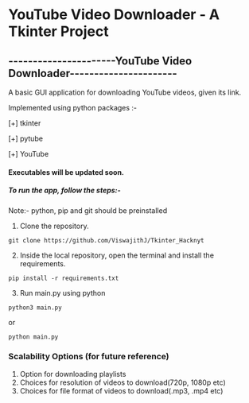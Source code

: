# YouTube Video Downloader - A Tkinter Project

## ----------------------YouTube Video Downloader----------------------

A basic GUI application for downloading YouTube videos, given its link.

Implemented using python packages :-

  [+] tkinter
  
  [+] pytube
  
  [+] YouTube

  #### Executables will be updated soon.

  ##### To run the app, follow the steps:-
  
  Note:- python, pip and git should be preinstalled

  1. Clone the repository.
  ```
  git clone https://github.com/ViswajithJ/Tkinter_Hacknyt
  ```
  2. Inside the local repository, open the terminal and install the requirements.
  ```
  pip install -r requirements.txt
  ```
  3. Run main.py using python
  ```
  python3 main.py
  ```
  or 
  ```
  python main.py
  ```

### Scalability Options (for future reference)

1. Option for downloading playlists
2. Choices for resolution of videos to download(720p, 1080p etc)
3. Choices for file format of videos to download(.mp3, .mp4 etc)

